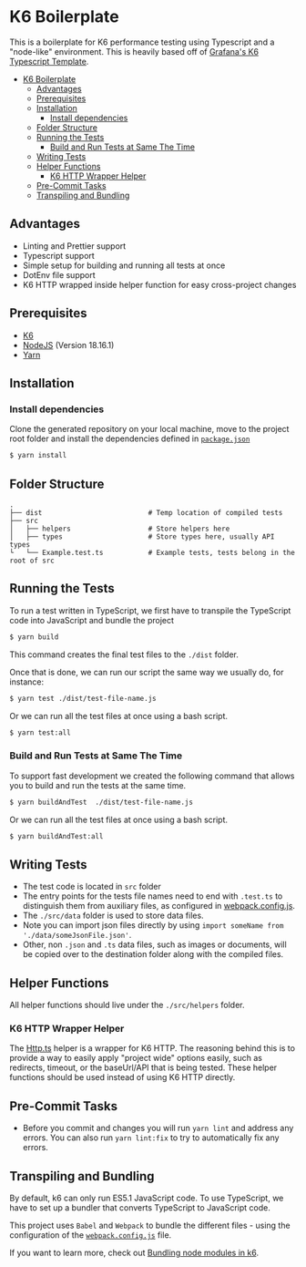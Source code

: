 # K6 Boilerplate

This is a boilerplate for K6 performance testing using Typescript and a "node-like" environment. This is heavily based off of [Grafana's K6 Typescript Template](https://github.com/grafana/k6-template-typescript).

- [K6 Boilerplate](#k6-boilerplate)
  - [Advantages](#advantages)
  - [Prerequisites](#prerequisites)
  - [Installation](#installation)
    - [Install dependencies](#install-dependencies)
  - [Folder Structure](#folder-structure)
  - [Running the Tests](#running-the-tests)
    - [Build and Run Tests at Same The Time](#build-and-run-tests-at-same-the-time)
  - [Writing Tests](#writing-tests)
  - [Helper Functions](#helper-functions)
    - [K6 HTTP Wrapper Helper](#k6-http-wrapper-helper)
  - [Pre-Commit Tasks](#pre-commit-tasks)
  - [Transpiling and Bundling](#transpiling-and-bundling)


## Advantages
- Linting and Prettier support
- Typescript support
- Simple setup for building and running all tests at once
- DotEnv file support
- K6 HTTP wrapped inside helper function for easy cross-project changes

## Prerequisites

- [K6](https://k6.io/docs/getting-started/installation)
- [NodeJS](https://nodejs.org/en/download/) (Version 18.16.1)
- [Yarn](https://yarnpkg.com/getting-started/install) 

## Installation

### Install dependencies
Clone the generated repository on your local machine, move to the project root folder and install the dependencies defined in [`package.json`](./package.json)

```bash
$ yarn install
```

## Folder Structure
```shell
.
├── dist                          # Temp location of compiled tests
├── src 
│   ├── helpers                   # Store helpers here
│   ├── types                     # Store types here, usually API types 
└   └── Example.test.ts           # Example tests, tests belong in the root of src
```

## Running the Tests

To run a test written in TypeScript, we first have to transpile the TypeScript code into JavaScript and bundle the project

```bash
$ yarn build
```

This command creates the final test files to the `./dist` folder.

Once that is done, we can run our script the same way we usually do, for instance:

```bash
$ yarn test ./dist/test-file-name.js
```

Or we can run all the test files at once using a bash script.

```bash
$ yarn test:all
```

### Build and Run Tests at Same The Time

To support fast development we created the following command that allows you to build and run the tests at the same time.

```bash
$ yarn buildAndTest  ./dist/test-file-name.js
```

Or we can run all the test files at once using a bash script.

```bash
$ yarn buildAndTest:all
```

## Writing Tests
- The test code is located in `src` folder
- The entry points for the tests file names need to end with `.test.ts` to distinguish them from auxiliary files, as configured in [webpack.config.js](./webpack.config.js#L9). 
- The `./src/data` folder is used to store data files.
 - Note you can import json files directly by using `import someName from './data/someJsonFile.json'`.
 - Other, non `.json` and `.ts` data files, such as images or documents, will be copied over to the destination folder along with the compiled files. 

## Helper Functions
All helper functions should live under the `./src/helpers` folder.

### K6 HTTP Wrapper Helper
The [Http.ts](.src/helpers/Http.js) helper is a wrapper for K6 HTTP. The reasoning behind this is to provide a way to easily apply "project wide" options easily, such as redirects, timeout, or the baseUrl/API that is being tested. These helper functions should be used instead of using K6 HTTP directly.

## Pre-Commit Tasks
- Before you commit and changes you will run `yarn lint` and address any errors. You can also run `yarn lint:fix` to try to automatically fix any errors.

## Transpiling and Bundling

By default, k6 can only run ES5.1 JavaScript code. To use TypeScript, we have to set up a bundler that converts TypeScript to JavaScript code. 

This project uses `Babel` and `Webpack` to bundle the different files - using the configuration of the [`webpack.config.js`](./webpack.config.js) file.

If you want to learn more, check out [Bundling node modules in k6](https://k6.io/docs/using-k6/modules#bundling-node-modules).